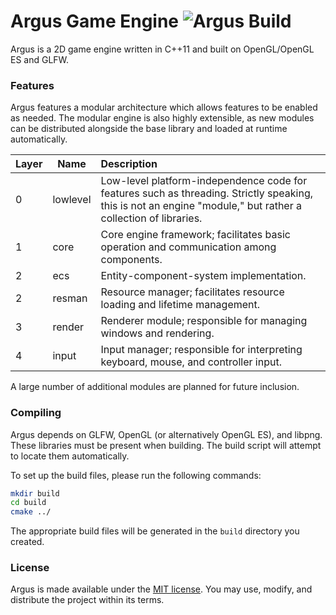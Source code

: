 # Argus Game Engine ![Argus Build](https://github.com/caseif/Argus/workflows/Argus%20Build/badge.svg)

Argus is a 2D game engine written in C++11 and built on OpenGL/OpenGL ES and GLFW.

### Features

Argus features a modular architecture which allows features to be enabled as
needed. The modular engine is also highly extensible, as new modules can be
distributed alongside the base library and loaded at runtime automatically.

| Layer | Name | Description |
| --- | --- | :-- |
| 0 | lowlevel | Low-level platform-independence code for features such as threading. Strictly speaking, this is not an engine "module," but rather a collection of libraries. |
| 1 | core | Core engine framework; facilitates basic operation and communication among components. |
| 2 | ecs | Entity-component-system implementation. |
| 2 | resman | Resource manager; facilitates resource loading and lifetime management. |
| 3 | render | Renderer module; responsible for managing windows and rendering. |
| 4 | input | Input manager; responsible for interpreting keyboard, mouse, and controller input. |

A large number of additional modules are planned for future inclusion.

### Compiling

Argus depends on GLFW, OpenGL (or alternatively OpenGL ES), and libpng. These libraries must be present when building.
The build script will attempt to locate them automatically.

To set up the build files, please run the following commands:

```bash
mkdir build
cd build
cmake ../
```

The appropriate build files will be generated in the `build` directory you
created.

### License

Argus is made available under the [MIT license](https://opensource.org/licenses/MIT). You may use, modify, and
distribute the project within its terms.
